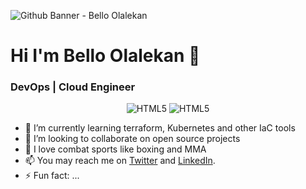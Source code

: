 
![Github Banner - Bello Olalekan](https://repository-images.githubusercontent.com/514192041/3916b518-813f-4db1-92ad-b8b7f5a07f5f)

# Hi I'm Bello Olalekan 👋
### DevOps | Cloud Engineer
<!--
**bello-olalekan/bello-olalekan** is a ✨ _special_ ✨ repository because its `README.md` (this file) appears on your GitHub profile.
Here are some ideas to get you started:
-->

<p align="center">
<img alt="HTML5" src="https://img.shields.io/badge/GitHub-100000?style=for-the-badge&logo=github&logoColor=white"/>
<img alt="HTML5" src="https://img.shields.io/badge/Linux-FCC624?style=for-the-badge&logo=linux&logoColor=black"/>
  
</p>

- 🌱 I’m currently learning terraform, Kubernetes and other IaC tools
- 👯 I’m looking to collaborate on open source projects
- 💬 I love combat sports like boxing and MMA
- 📫 You may reach me on [Twitter](https://www.twitter.com/olalekanQBello) and [LinkedIn](https://www.linkedin.com/in/bello-olalekan).
- ⚡ Fun fact: ...

